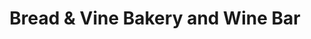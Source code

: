 ---
title: "Bread & Vine Bakery and Wine Bar"
url: /galena/bread-und-vine-bakery-and-wine-bar/
shop: Bäckerei
---